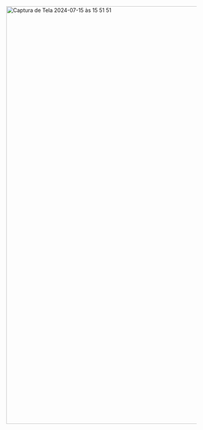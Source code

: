 <img width="1105" alt="Captura de Tela 2024-07-15 às 15 51 51" src="https://github.com/user-attachments/assets/0d916645-3710-4f41-9e84-90335b2bcbad">
